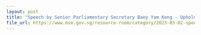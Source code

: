 ```yaml
---
layout: post
title: "Speech by Senior Parliamentary Secretary Baey Yam Keng - Upholding Our Public Defences and Partnering the Community"
file_url: https://www.mse.gov.sg/resource-room/category/2023-03-02-speech-by-sps-baey-yam-keng-at-cos-2023
---
```


